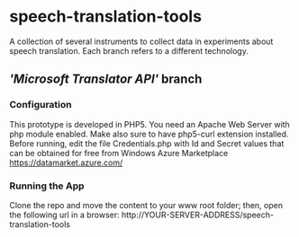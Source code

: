 speech-translation-tools
========================

A collection of several instruments to collect data in experiments about speech translation. Each branch refers to a different technology.

## *'Microsoft Translator API'* branch

### Configuration
This prototype is developed in PHP5. You need an Apache Web Server with php module enabled. Make also sure to have php5-curl extension installed.
Before running, edit the file Credentials.php with Id and Secret values that can be obtained for free from Windows Azure Marketplace https://datamarket.azure.com/

### Running the App
Clone the repo and move the content to your www root folder; then, open the following url in a browser: http://YOUR-SERVER-ADDRESS/speech-translation-tools 

